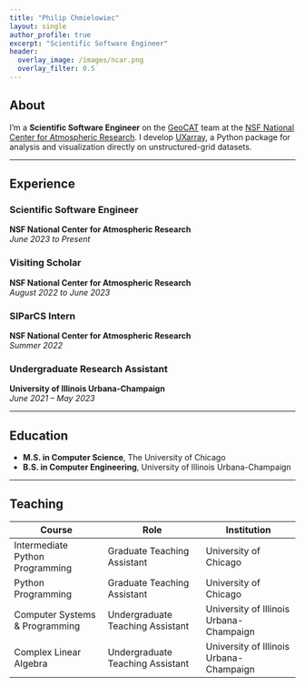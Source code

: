 ```yaml
---
title: "Philip Chmielowiec"
layout: single
author_profile: true
excerpt: "Scientific Software Engineer"
header:
  overlay_image: /images/ncar.png
  overlay_filter: 0.5
---
```


## About


I’m a **Scientific Software Engineer** on the [GeoCAT](https://geocat.ucar.edu/) team at the [NSF National Center for Atmospheric Research](https://ncar.ucar.edu/). I develop [UXarray](https://github.com/UXARRAY/uxarray), a Python package for analysis and visualization directly on unstructured-grid datasets.

---

## Experience

### Scientific Software Engineer
**NSF National Center for Atmospheric Research**  
*June 2023 to Present*  

### Visiting Scholar  
**NSF National Center for Atmospheric Research**  
*August 2022 to June 2023*  


### SIParCS Intern  
**NSF National Center for Atmospheric Research**  
*Summer 2022*  


### Undergraduate Research Assistant  
**University of Illinois Urbana-Champaign**  
*June 2021 – May 2023*  


---

## Education

- **M.S. in Computer Science**, The University of Chicago  
- **B.S. in Computer Engineering**, University of Illinois Urbana-Champaign  

---

## Teaching

| Course                              | Role                               | Institution                                      |
|-------------------------------------|------------------------------------|--------------------------------------------------|
| Intermediate Python Programming     | Graduate Teaching Assistant        | University of Chicago                            |
| Python Programming                  | Graduate Teaching Assistant        | University of Chicago                            |
| Computer Systems & Programming      | Undergraduate Teaching Assistant   | University of Illinois Urbana-Champaign          |
| Complex Linear Algebra              | Undergraduate Teaching Assistant   | University of Illinois Urbana-Champaign          |
